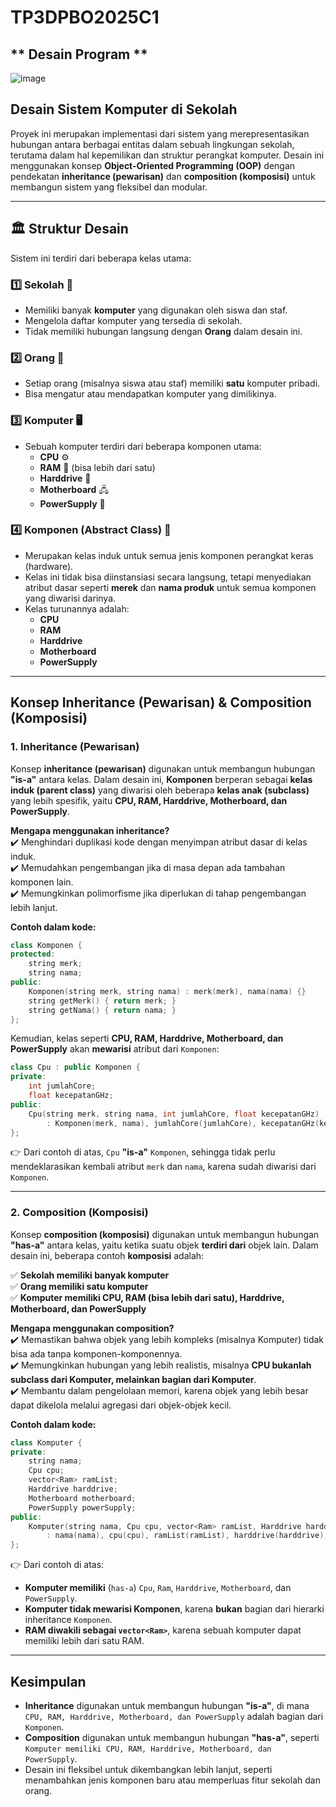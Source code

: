 # TP3DPBO2025C1
## ** Desain Program **
![image](https://github.com/user-attachments/assets/9a28096f-db01-4a4a-8bf6-1d025a3cc2ff)
## **Desain Sistem Komputer di Sekolah**  

Proyek ini merupakan implementasi dari sistem yang merepresentasikan hubungan antara berbagai entitas dalam sebuah lingkungan sekolah, terutama dalam hal kepemilikan dan struktur perangkat komputer. Desain ini menggunakan konsep **Object-Oriented Programming (OOP)** dengan pendekatan **inheritance (pewarisan)** dan **composition (komposisi)** untuk membangun sistem yang fleksibel dan modular.  

---

## 🏛 **Struktur Desain**  

Sistem ini terdiri dari beberapa kelas utama:  

### 1️⃣ **Sekolah** 🏫  
   - Memiliki banyak **komputer** yang digunakan oleh siswa dan staf.  
   - Mengelola daftar komputer yang tersedia di sekolah.  
   - Tidak memiliki hubungan langsung dengan **Orang** dalam desain ini.  

### 2️⃣ **Orang** 👤  
   - Setiap orang (misalnya siswa atau staf) memiliki **satu** komputer pribadi.  
   - Bisa mengatur atau mendapatkan komputer yang dimilikinya.  

### 3️⃣ **Komputer** 🖥  
   - Sebuah komputer terdiri dari beberapa komponen utama:  
     - **CPU** ⚙️  
     - **RAM** 💾 (bisa lebih dari satu)  
     - **Harddrive** 💽  
     - **Motherboard** 🖧  
     - **PowerSupply** 🔋  

### 4️⃣ **Komponen (Abstract Class)** 🔩  
   - Merupakan kelas induk untuk semua jenis komponen perangkat keras (hardware).  
   - Kelas ini tidak bisa diinstansiasi secara langsung, tetapi menyediakan atribut dasar seperti **merek** dan **nama produk** untuk semua komponen yang diwarisi darinya.  
   - Kelas turunannya adalah:
     - **CPU**  
     - **RAM**  
     - **Harddrive**  
     - **Motherboard**  
     - **PowerSupply**  

---

## **Konsep Inheritance (Pewarisan) & Composition (Komposisi)**  

### **1. Inheritance (Pewarisan)**  

Konsep **inheritance (pewarisan)** digunakan untuk membangun hubungan **"is-a"** antara kelas. Dalam desain ini, **Komponen** berperan sebagai **kelas induk (parent class)** yang diwarisi oleh beberapa **kelas anak (subclass)** yang lebih spesifik, yaitu **CPU, RAM, Harddrive, Motherboard, dan PowerSupply**.  

**Mengapa menggunakan inheritance?**  
✔️ Menghindari duplikasi kode dengan menyimpan atribut dasar di kelas induk.  
✔️ Memudahkan pengembangan jika di masa depan ada tambahan komponen lain.  
✔️ Memungkinkan polimorfisme jika diperlukan di tahap pengembangan lebih lanjut.  

**Contoh dalam kode:**
```cpp
class Komponen {
protected:
    string merk;
    string nama;
public:
    Komponen(string merk, string nama) : merk(merk), nama(nama) {}
    string getMerk() { return merk; }
    string getNama() { return nama; }
};
```
Kemudian, kelas seperti **CPU, RAM, Harddrive, Motherboard, dan PowerSupply** akan **mewarisi** atribut dari `Komponen`:

```cpp
class Cpu : public Komponen {
private:
    int jumlahCore;
    float kecepatanGHz;
public:
    Cpu(string merk, string nama, int jumlahCore, float kecepatanGHz)
        : Komponen(merk, nama), jumlahCore(jumlahCore), kecepatanGHz(kecepatanGHz) {}
};
```
👉 Dari contoh di atas, `Cpu` **"is-a"** `Komponen`, sehingga tidak perlu mendeklarasikan kembali atribut `merk` dan `nama`, karena sudah diwarisi dari `Komponen`.

---

### **2. Composition (Komposisi)**  

Konsep **composition (komposisi)** digunakan untuk membangun hubungan **"has-a"** antara kelas, yaitu ketika suatu objek **terdiri dari** objek lain. Dalam desain ini, beberapa contoh **komposisi** adalah:  

✅ **Sekolah memiliki banyak komputer**  
✅ **Orang memiliki satu komputer**  
✅ **Komputer memiliki CPU, RAM (bisa lebih dari satu), Harddrive, Motherboard, dan PowerSupply**  

**Mengapa menggunakan composition?**  
✔️ Memastikan bahwa objek yang lebih kompleks (misalnya Komputer) tidak bisa ada tanpa komponen-komponennya.  
✔️ Memungkinkan hubungan yang lebih realistis, misalnya **CPU bukanlah subclass dari Komputer, melainkan bagian dari Komputer**.  
✔️ Membantu dalam pengelolaan memori, karena objek yang lebih besar dapat dikelola melalui agregasi dari objek-objek kecil.  

**Contoh dalam kode:**
```cpp
class Komputer {
private:
    string nama;
    Cpu cpu;
    vector<Ram> ramList;
    Harddrive harddrive;
    Motherboard motherboard;
    PowerSupply powerSupply;
public:
    Komputer(string nama, Cpu cpu, vector<Ram> ramList, Harddrive harddrive, Motherboard motherboard, PowerSupply powerSupply)
        : nama(nama), cpu(cpu), ramList(ramList), harddrive(harddrive), motherboard(motherboard), powerSupply(powerSupply) {}
};
```
👉 Dari contoh di atas:  
- **Komputer memiliki** (`has-a`) `Cpu`, `Ram`, `Harddrive`, `Motherboard`, dan `PowerSupply`.  
- **Komputer tidak mewarisi Komponen**, karena **bukan** bagian dari hierarki inheritance `Komponen`.  
- **RAM diwakili sebagai `vector<Ram>`**, karena sebuah komputer dapat memiliki lebih dari satu RAM.  

---

## **Kesimpulan**  

- **Inheritance** digunakan untuk membangun hubungan **"is-a"**, di mana `CPU, RAM, Harddrive, Motherboard, dan PowerSupply` adalah bagian dari `Komponen`.  
- **Composition** digunakan untuk membangun hubungan **"has-a"**, seperti `Komputer memiliki CPU, RAM, Harddrive, Motherboard, dan PowerSupply`.  
- Desain ini fleksibel untuk dikembangkan lebih lanjut, seperti menambahkan jenis komponen baru atau memperluas fitur sekolah dan orang.  
